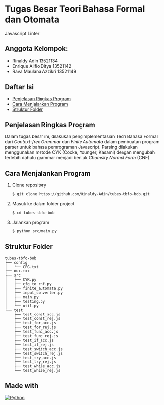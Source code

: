 # Tugas Besar Teori Bahasa Formal dan Otomata
Javascript Linter

## Anggota Kelompok:
- Rinaldy Adin 13521134
- Enrique Alifio Ditya 13521142
- Rava Maulana Azzikri 13521149

## Daftar Isi
* [Penjelasan Ringkas Program](#penjelasan-ringkas-program)
* [Cara Menjalankan Program](#cara-menjalankan-program)
* [Struktur Folder](#struktur-folder)

## Penjelasan Ringkas Program
Dalam tugas besar ini, dilakukan pengimplementasian Teori Bahasa Formal dari *Context-free Grammar* dan *Finite Automata* dalam pembuatan program parser untuk bahasa pemrograman Javascript.
Parsing dilakukan menggunakan metode CYK (Cocke, Younger, Kasami) dengan mengubah terlebih dahulu grammar menjadi bentuk *Chomsky Normal Form* (CNF)

## Cara Menjalankan Program
1. Clone repository
    ```bash
    $ git clone https://github.com/Rinaldy-Adin/tubes-tbfo-bob.git
    ```
2. Masuk ke dalam folder project
    ```bash
    $ cd tubes-tbfo-bob
    ```
3. Jalankan program
    ```bash
    $ python src/main.py
    ```
## Struktur Folder
```
tubes-tbfo-bob
├── config
│   └── CFG.txt
├── out.txt
├── src
│   ├── CYK.py
│   ├── cfg_to_cnf.py
│   ├── finite_automata.py
│   ├── input_converter.py
│   ├── main.py
│   ├── testing.py
│   └── util.py
└── test
    ├── test_const_acc.js
    ├── test_const_rej.js
    ├── test_for_acc.js
    ├── test_for_rej.js
    ├── test_func_acc.js
    ├── test_func_rej.js
    ├── test_if_acc.js
    ├── test_if_rej.js
    ├── test_switch_acc.js
    ├── test_switch_rej.js
    ├── test_try_acc.js
    ├── test_try_rej.js
    ├── test_while_acc.js
    └── test_while_rej.js

```

## Made with
[![Python](https://img.shields.io/badge/python-3670A0?style=for-the-badge&logo=python&logoColor=ffdd54)](https://www.python.org/)
